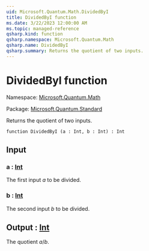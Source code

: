 ```yaml
---
uid: Microsoft.Quantum.Math.DividedByI
title: DividedByI function
ms.date: 3/22/2023 12:00:00 AM
ms.topic: managed-reference
qsharp.kind: function
qsharp.namespace: Microsoft.Quantum.Math
qsharp.name: DividedByI
qsharp.summary: Returns the quotient of two inputs.
---
```


# DividedByI function

Namespace: [Microsoft.Quantum.Math](xref:Microsoft.Quantum.Math)

Package: [Microsoft.Quantum.Standard](https://nuget.org/packages/Microsoft.Quantum.Standard)


Returns the quotient of two inputs.

```qsharp
function DividedByI (a : Int, b : Int) : Int
```


## Input

### a : [Int](xref:microsoft.quantum.qsharp.valueliterals#int-literals)

The first input $a$ to be divided.


### b : [Int](xref:microsoft.quantum.qsharp.valueliterals#int-literals)

The second input $b$ to be divided.



## Output : [Int](xref:microsoft.quantum.qsharp.valueliterals#int-literals)

The quotient $a / b$.